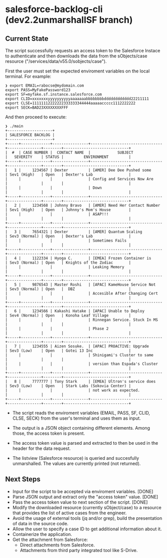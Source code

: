 # salesforce-backlog-cli (dev2.2unmarshallSF branch)



## Current State

The script successfully requests an access token to the Salesforce Instace to authenticate and then downloads the data from the sObjects/case resource ("/services/data/v55.0/sobjects/case").

First the user must set the expected enviroment variables on the local terminal. For example:

```
❯ export EMAIL=rabocse@mydomain.com
export PASS=MyFakePassword123
export SF=myfake.sf.instance.salesforce.com
export CLID=xxxxxxxyyyyyyyyyyaaaaaaabbbbbbbbdddddddddddd22211111
export CLSE=11111112222222333333344444aaaaaccccc1112222222
export SECK=BAD23XXXXXXXXFFF
```

And then proceed to execute:

```
❯ ./main
+--------------------+
| SALESFORCE BACKLOG |
+--------------------+
+-----+-------------+----------------+--------------------------------+---------------+--------+-----------------------------+
|  #  | CASE NUMBER |  CONTACT NAME  |            SUBJECT             |   SEVERITY    | STATUS |         ENVIRONMENT         |
+-----+-------------+----------------+--------------------------------+---------------+--------+-----------------------------+
|   1 |     1234567 | Dexter         | [AMER] Dee Dee Pushed some     | Sev1 (High)   | Open   | Dexter's Lab                |
|     |             |                | Config and Services Now Are    |               |        |                             |
|     |             |                | Down                           |               |        |                             |
+-----+-------------+----------------+--------------------------------+---------------+--------+-----------------------------+
|   2 |     1234568 | Johnny Bravo   | [AMER] Need Her Contact Number | Sev1 (High)   | Open   | Johnny's Mom's House        |
|     |             |                | ASAP!!!                        |               |        |                             |
+-----+-------------+----------------+--------------------------------+---------------+--------+-----------------------------+
|   3 |     7654321 | Dexter         | [AMER] Quantum Scaling         | Sev3 (Normal) | Open   | Dexter's Lab                |
|     |             |                | Sometimes Fails                |               |        |                             |
+-----+-------------+----------------+--------------------------------+---------------+--------+-----------------------------+
|   4 |     1122334 | Hyoga C.       | [EMEA] Frozen Container is     | Sev3 (Normal) | Open   | Knights of the Zodiac       |
|     |             |                | Leaking Memory                 |               |        |                             |
+-----+-------------+----------------+--------------------------------+---------------+--------+-----------------------------+
|   5 |     9876543 | Master Roshi   | [APAC] KameHouse Service Not   | Sev3 (Normal) | Open   |  DBZ                        |
|     |             |                | Accesible After Changing Cert  |               |        |                             |
+-----+-------------+----------------+--------------------------------+---------------+--------+-----------------------------+
|   6 |     1234566 | Kakashi Hatake | [APAC] Unable to Deploy        | Sev4 (Normal) | Open   | Konoha Leaf Village         |
|     |             |                | Rinnegan Service. Stuck In MS  |               |        |                             |
|     |             |                | Phase 2                        |               |        |                             |
+-----+-------------+----------------+--------------------------------+---------------+--------+-----------------------------+
|   7 |     1234555 | Aizen Sosuke.  | [APAC] PROACTIVE: Upgrade      | Sev3 (Low)    | Open   | Gotei 13 Inc                |
|     |             |                | Shinigami's Cluster to same    |               |        |                             |
|     |             |                | version than Espada's Cluster  |               |        |                             |
+-----+-------------+----------------+--------------------------------+---------------+--------+-----------------------------+
|   8 |     7777777 | Tony Stark     | [EMEA] Ultron's service does   | Sev3 (Low)    | Open   | Stark Labs (Sokovia Center) |
|     |             |                | not work as expected.          |               |        |                             |
+-----+-------------+----------------+--------------------------------+---------------+--------+-----------------------------+

```

- The script reads the enviroment variables (EMAIL, PASS, SF, CLID, CLSE, SECK) from the user's terminal and uses them as input.

- The output is a JSON object containing different elements. Among those, the access token is present.

- The access token value is parsed and extracted to then be used in the header for the data request.

- The listview (Salesforce resource) is queried and succesfully unmarshalled. The values are currently printed (not returned).


## Next Steps

- Input for the script to be accepted via enviroment variables. [DONE]
- Parse JSON output and extract only the "access token" value. [DONE]
- Pass the access token value to next section of the script. [DONE]
- Modify the downloaded resource (currently sObject/case) to a resource that provides the list of active cases from the engineer.
- Avoid the usage of external tools (jq and/or grep), build the presentation of data in the source code.
- Allow the user to specify a case ID to get additional information about it.
- Containerize the application.
- Get the attachment from Salesforce:
    - Direct attachments from Salesforce.
    - Attachments from third party integrated tool like S-Drive.







